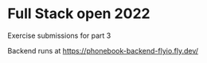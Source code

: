 # Full Stack open 2022

Exercise submissions for part 3

Backend runs at https://phonebook-backend-flyio.fly.dev/
